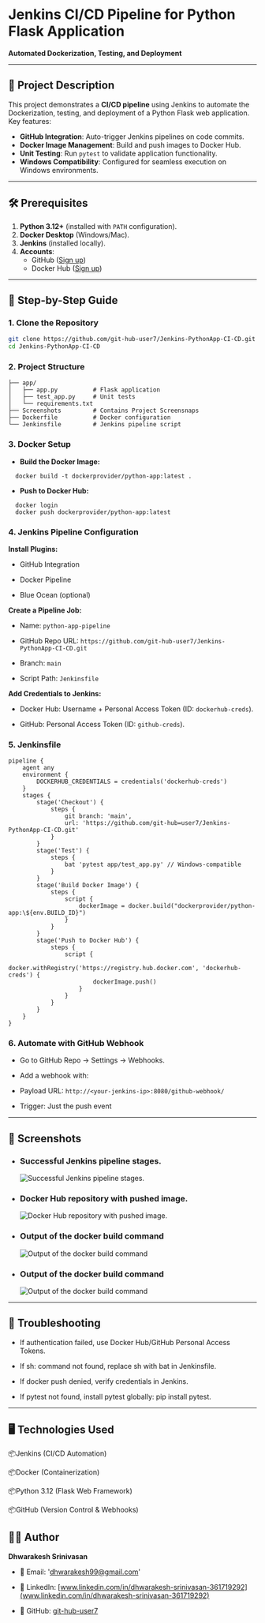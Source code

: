 # Jenkins CI/CD Pipeline for Python Flask Application  

**Automated Dockerization, Testing, and Deployment**  

---

## 📝 Project Description  
This project demonstrates a **CI/CD pipeline** using Jenkins to automate the Dockerization, testing, and deployment of a Python Flask web application. Key features:  
- **GitHub Integration**: Auto-trigger Jenkins pipelines on code commits.  
- **Docker Image Management**: Build and push images to Docker Hub.  
- **Unit Testing**: Run `pytest` to validate application functionality.  
- **Windows Compatibility**: Configured for seamless execution on Windows environments.  

---

## 🛠 Prerequisites  
1. **Python 3.12+** (installed with `PATH` configuration).  
2. **Docker Desktop** (Windows/Mac).  
3. **Jenkins** (installed locally).  
4. **Accounts**:  
   - GitHub ([Sign up](https://github.com))  
   - Docker Hub ([Sign up](https://hub.docker.com))  

---

## 🚀 Step-by-Step Guide  

### 1. **Clone the Repository**  
```bash
git clone https://github.com/git-hub-user7/Jenkins-PythonApp-CI-CD.git
cd Jenkins-PythonApp-CI-CD
```
### 2. **Project Structure**
```   
├── app/
│   ├── app.py          # Flask application
│   ├── test_app.py     # Unit tests
│   └── requirements.txt
├── Screenshots         # Contains Project Screensnaps 
├── Dockerfile          # Docker configuration
└── Jenkinsfile         # Jenkins pipeline script
```

### 3. **Docker Setup**
- **Build the Docker Image:**
```
  docker build -t dockerprovider/python-app:latest .
```
- **Push to Docker Hub:**
```
  docker login
  docker push dockerprovider/python-app:latest
```

### 4. **Jenkins Pipeline Configuration**

**Install Plugins:**

- GitHub Integration


- Docker Pipeline


- Blue Ocean (optional)



**Create a Pipeline Job:**

- Name: `python-app-pipeline`


- GitHub Repo URL: `https://github.com/git-hub-user7/Jenkins-PythonApp-CI-CD.git`


- Branch: `main`


- Script Path: `Jenkinsfile`


**Add Credentials to Jenkins:**


- Docker Hub: Username + Personal Access Token (ID: `dockerhub-creds`).


- GitHub: Personal Access Token (ID: `github-creds`).


### 5. **Jenkinsfile**
```
pipeline {
    agent any
    environment {
        DOCKERHUB_CREDENTIALS = credentials('dockerhub-creds')
    }
    stages {
        stage('Checkout') {
            steps {
                git branch: 'main', 
                url: 'https://github.com/git-hub=user7/Jenkins-PythonApp-CI-CD.git'
            }
        }
        stage('Test') {
            steps {
                bat 'pytest app/test_app.py' // Windows-compatible
            }
        }
        stage('Build Docker Image') {
            steps {
                script {
                    dockerImage = docker.build("dockerprovider/python-app:\${env.BUILD_ID}")
                }
            }
        }
        stage('Push to Docker Hub') {
            steps {
                script {
                    docker.withRegistry('https://registry.hub.docker.com', 'dockerhub-creds') {
                        dockerImage.push()
                    }
                }
            }
        }
    }
}
```
### 6. **Automate with GitHub Webhook**

- Go to GitHub Repo → Settings → Webhooks.

- Add a webhook with:

- Payload URL: `http://<your-jenkins-ip>:8080/github-webhook/`

- Trigger: Just the push event

--- 

## 📸 **Screenshots** 

- ### Successful Jenkins pipeline stages.
  ![Successful Jenkins pipeline stages.](Screenshots/jenkins-pipeline-success.png) 


- ### Docker Hub repository with pushed image.
  ![Docker Hub repository with pushed image.](Screenshots/dockerhub-repository.png) 


- ### Output of the docker build command
  ![Output of the docker build command](Screenshots/docker-build-output.png)


- ### Output of the docker build command
  ![Output of the docker build command](Screenshots/changes-successful.png)

---

## 🔧 **Troubleshooting**

- If authentication failed, use Docker Hub/GitHub Personal Access Tokens.

- If sh: command not found, replace sh with bat in Jenkinsfile.

- If docker push denied, verify credentials in Jenkins.

- If pytest not found, install pytest globally: pip install pytest.

---

## 🖥 Technologies Used

📦Jenkins (CI/CD Automation)

📦Docker (Containerization)

📦Python 3.12 (Flask Web Framework)

📦GitHub (Version Control & Webhooks)

## 👨‍💻 Author  

**Dhwarakesh Srinivasan**  

- 📧 Email: 'dhwarakesh99@gmail.com'  

- 💼 LinkedIn: [www.linkedin.com/in/dhwarakesh-srinivasan-361719292](www.linkedin.com/in/dhwarakesh-srinivasan-361719292)  

- 🐙 GitHub: [git-hub-user7](https://github.com/git-hub-user7)  
